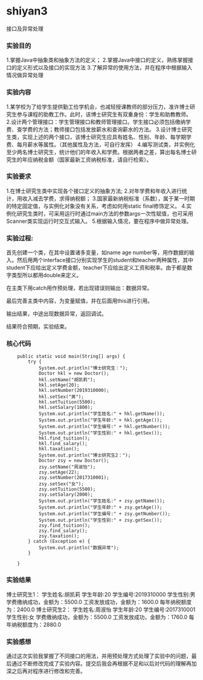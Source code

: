 # shiyan3
接口及异常处理

### 实验目的

1.掌握Java中抽象类和抽象方法的定义； 
2.掌握Java中接口的定义，熟练掌握接口的定义形式以及接口的实现方法
3.了解异常的使用方法，并在程序中根据输入情况做异常处理

### 实验内容

1.某学校为了给学生提供勤工俭学机会，也减轻授课教师的部分压力，准许博士研究生参与课程的助教工作。此时，该博士研究生有双重身份：学生和助教教师。
2.设计两个管理接口：学生管理接口和教师管理接口。学生接口必须包括缴纳学费、查学费的方法；教师接口包括发放薪水和查询薪水的方法。
3.设计博士研究生类，实现上述的两个接口，该博士研究生应具有姓名、性别、年龄、每学期学费、每月薪水等属性。（其他属性及方法，可自行发挥）
4.编写测试类，并实例化至少两名博士研究生，统计他们的年收入和学费。根据两者之差，算出每名博士研究生的年应纳税金额（国家最新工资纳税标准，请自行检索）。

### 实验要求
1.在博士研究生类中实现各个接口定义的抽象方法;
2.对年学费和年收入进行统计，用收入减去学费，求得纳税额；
3.国家最新纳税标准（系数），属于某一时期的特定固定值，与实例化对象没有关系，考虑如何用static  final修饰定义。
4.实例化研究生类时，可采用运行时通过main方法的参数args一次性赋值，也可采用Scanner类实现运行时交互式输入。
5.根据输入情况，要在程序中做异常处理。

### 实验过程:
首先创建一个类，在其中设置诸多变量，如name age number等，用作数据的输入。然后用两个interface接口分别实现学生的student和teacher两种属性，其中student下应给出定义学费金额，teacher下应给出定义工资和税率。由于都是数字类型所以都用double来定义。

在主类下用catch用作预处理，若出现错误则输出：数据异常。

最后完善主类中内容，为变量赋值，并在后面用this进行引用。

输出结果，中途出现数据异常，返回调试。

结果符合预期，实验结束。

### 核心代码
```
    public static void main(String[] args) {
        try {
            System.out.println("博士研究生：");
            Doctor hkl = new Doctor();
            hkl.setName("胡凯莉");
            hkl.setAge(20);
            hkl.setNumber(2019310000);
            hkl.setSex("男");
            hkl.setTuition(5500);
            hkl.setSalary(1800);
            System.out.println("学生姓名:" + hkl.getName());
            System.out.println("学生年龄:" + hkl.getAge());
            System.out.println("学生编号:" + hkl.getNumber());
            System.out.println("学生性别:" + hkl.getSex());
            hkl.find_tuition();
            hkl.find_salary();
            hkl.taxation();
            System.out.println("博士研究生2：");
            Doctor zsy = new Doctor();
            zsy.setName("周淑怡");
            zsy.setAge(22);
            zsy.setNumber(2017310001);
            zsy.setSex("女");
            zsy.setTuition(5500);
            zsy.setSalary(2000);
            System.out.println("学生姓名:" + zsy.getName());
            System.out.println("学生年龄:" + zsy.getAge());
            System.out.println("学生编号:" + zsy.getNumber());
            System.out.println("学生性别:" + zsy.getSex());
            zsy.find_tuition();
            zsy.find_salary();
            zsy.taxation();
        } catch (Exception e) {
            System.out.println("数据异常");
        }

    }
```
### 实验结果
博士研究生1：
学生姓名:胡凯莉
学生年龄:20
学生编号:2019310000
学生性别:男
学费缴纳成功，金额为：5500.0
工资发放成功，金额为：1600.0
每年纳税额度为：2400.0
博士研究生2：
学生姓名:周淑怡
学生年龄:20
学生编号:2017310001
学生性别:女
学费缴纳成功，金额为：5500.0
工资发放成功，金额为：1760.0
每年纳税额度为：2880.0

### 实验感想
通过这次实验我掌握了不同接口的用法，并用预处理方式处理了实验中的问题，最后通过不断修改完成了实验内容。提交后我会再根据不足和以后对代码的理解再加深之后再对程序进行修改和完善。

